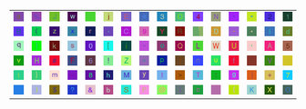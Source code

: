 <table>
<tr>
<td><img src="61.gif"></td>
<td><img src="25.gif"></td>
<td><img src="4A.gif"></td>
<td><img src="77.gif"></td>
<td><img src="gr3.gif"></td>
<td><img src="6A.gif"></td>
<td><img src="45.gif"></td>
<td><img src="65.gif"></td>
<td><img src="33.gif"></td>
<td><img src="4F.gif"></td>
<td><img src="34.gif"></td>
<td><img src="4E.gif"></td>
<td><img src="60.gif"></td>
<td><img src="22.gif"></td>
<td><img src="32.gif"></td>
<td><img src="31.gif"></td>
</tr>
<tr>
<td><img src="42.gif"></td>
<td><img src="28.gif"></td>
<td><img src="7A.gif"></td>
<td><img src="78.gif"></td>
<td><img src="72.gif"></td>
<td><img src="2E.gif"></td>
<td><img src="43.gif"></td>
<td><img src="39.gif"></td>
<td><img src="59.gif"></td>
<td><img src="52.gif"></td>
<td><img src="gr1.gif"></td>
<td><img src="44.gif"></td>
<td><img src="2D.gif"></td>
<td><img src="2A.gif"></td>
<td><img src="6C.gif"></td>
<td><img src="64.gif"></td>
</tr>
<tr>
<td><img src="71.gif"></td>
<td><img src="7C.gif"></td>
<td><img src="6B.gif"></td>
<td><img src="73.gif"></td>
<td><img src="30.gif"></td>
<td><img src="5B.gif"></td>
<td><img src="69.gif"></td>
<td><img src="7E.gif"></td>
<td><img src="6F.gif"></td>
<td><img src="51.gif"></td>
<td><img src="4C.gif"></td>
<td><img src="57.gif"></td>
<td><img src="55.gif"></td>
<td><img src="27.gif"></td>
<td><img src="41.gif"></td>
<td><img src="35.gif"></td>
</tr>
<tr>
<td><img src="76.gif"></td>
<td><img src="48.gif"></td>
<td><img src="23.gif"></td>
<td><img src="46.gif"></td>
<td><img src="36.gif"></td>
<td><img src="21.gif"></td>
<td><img src="5A.gif"></td>
<td><img src="3D.gif"></td>
<td><img src="70.gif"></td>
<td><img src="2F.gif"></td>
<td><img src="6E.gif"></td>
<td><img src="75.gif"></td>
<td><img src="66.gif"></td>
<td><img src="2C.gif"></td>
<td><img src="56.gif"></td>
<td><img src="gr2.gif"></td>
</tr>
<tr>
<td><img src="74.gif"></td>
<td><img src="7D.gif"></td>
<td><img src="6D.gif"></td>
<td><img src="3C.gif"></td>
<td><img src="38.gif"></td>
<td><img src="68.gif"></td>
<td><img src="4D.gif"></td>
<td><img src="79.gif"></td>
<td><img src="49.gif"></td>
<td><img src="3E.gif"></td>
<td><img src="54.gif"></td>
<td><img src="3A.gif"></td>
<td><img src="67.gif"></td>
<td><img src="5D.gif"></td>
<td><img src="2B.gif"></td>
<td><img src="37.gif"></td>
</tr>
<tr>
<td><img src="5F.gif"></td>
<td><img src="29.gif"></td>
<td><img src="24.gif"></td>
<td><img src="3F.gif"></td>
<td><img src="26.gif"></td>
<td><img src="62.gif"></td>
<td><img src="53.gif"></td>
<td><img src="50.gif"></td>
<td><img src="40.gif"></td>
<td><img src="3B.gif"></td>
<td><img src="63.gif"></td>
<td><img src="5E.gif"></td>
<td><img src="7B.gif"></td>
<td><img src="4B.gif"></td>
<td><img src="58.gif"></td>
<td><img src="47.gif"></td>
</tr>
</table>
